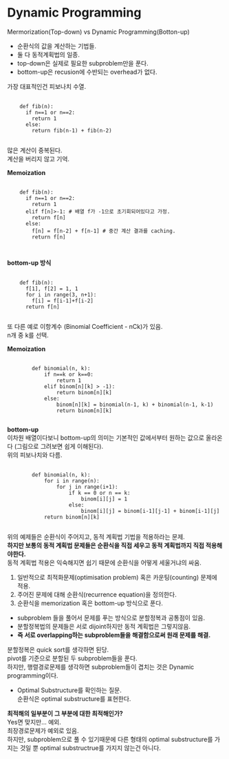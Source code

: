 
# Dynamic Programming
  
  Mermorization(Top-down) vs Dynamic Programming(Botton-up)         
* 순환식의 값을 계산하는 기법들.          
* 둘 다 동적계획법의 일종.        
* top-down은 실제로 필요한 subproblem만을 푼다.        
* bottom-up은 recusion에 수반되는 overhead가 없다.   
    
가장 대표적인건 피보나치 수열.

<pre>
  <code>
    def fib(n):
      if n==1 or n==2:
        return 1
      else:
        return fib(n-1) + fib(n-2)
  </code>
</pre>

많은 계산이 중복된다.    
계산을 버리지 않고 기억.    
    
**Memoization**
<pre>
  <code>
    def fib(n):
      if n==1 or n==2:
        return 1
      elif f[n]>-1: # 배열 f가 -1으로 초기회되어있다고 가정.
        return f[n]
      else:
        f[n] = f[n-2] + f[n-1] # 중간 계산 결과를 caching.
        return f[n]
      
  </code>
</pre>
     
     
**bottom-up 방식**
<pre>
  <code>
    def fib(n):
      f[1], f[2] = 1, 1
      for i in range(3, n+1):
        f[i] = f[i-1]+f[i-2]
      return f[n]
  </code>
</pre>
      
또 다른 예로 이항계수 (Binomial Coefficient - nCk)가 있음.        
n개 중 k를 선택.     

**Memoization**    
<pre>
    <code>
        def binomial(n, k):
            if n==k or k==0:
                return 1
            elif binom[n][k] > -1):
                return binom[n][k]
            else:
                binom[n][k] = binomial(n-1, k) + binomial(n-1, k-1)
                return binom[n][k]
    </code>
</pre>
        
**bottom-up**    
이차원 배열이다보니 bottom-up의 의미는 기본적인 값에서부터 원하는 값으로 올라온다 (그림으로 그려보면 쉽게 이해된다).      
위의 피보나치와 다름.        
<pre>
    <code>
        def binomial(n, k):
            for i in range(n):
                for j in range(i+1):
                    if k == 0 or n == k:
                        binom[i][j] = 1
                    else:
                        binom[i][j] = binom[i-1][j-1] + binom[i-1][j]
            return binom[n][k]
    </code>
</pre>        
위의 예제들은 순환식이 주어지고, 동적 계획법 기법을 적용하라는 문제.     
**하지만 보통의 동적 계획법 문제들은 순환식을 직접 세우고 동적 계획법까지 직접 적용해야한다.**      
동적 계획법 적용은 익숙해지면 쉽기 때문에 순환식을 어떻게 세울거냐의 싸움.      
        
1. 일반적으로 최적화문제(optimisation problem) 혹은 카운팅(counting) 문제에 적용.    
2. 주어진 문제에 대해 순환식(recurrence equation)을 정의한다.    
3. 순환식을 memorization 혹은 bottom-up 방식으로 푼다.    
    
* subproblem 들을 풀어서 문제를 푸는 방식으로 분할정복과 공통점이 있음.    
* 분할정복법의 문제들은 서로 dijoint하지만 동적 계획법은 그렇지않음.    
* **즉 서로 overlapping하는 subproblem들을 해결함으로써 원래 문제를 해결.**  
    
분할정복은 quick sort를 생각하면 된당.    
pivot를 기준으로 분할된 두 subproblem들을 푼다.    
하지만, 행렬경로문제를 생각하면 subproblem들이 겹치는 것은 Dynamic programming이다.    

* Optimal Substructure를 확인하는 질문.    
순환식은 optimal substructure를 표현한다.    
    
**최적해의 일부분이 그 부분에 대한 최적해인가?**    
Yes면 맞지만... 예외.   
최장경로문제가 예외로 있음.   
하지만, subproblem으로 풀 수 있기때문에 다른 형태의 optimal substructure를 가지는 것일 뿐 optimal substructrue를 가지지 않는건 아니다.    





